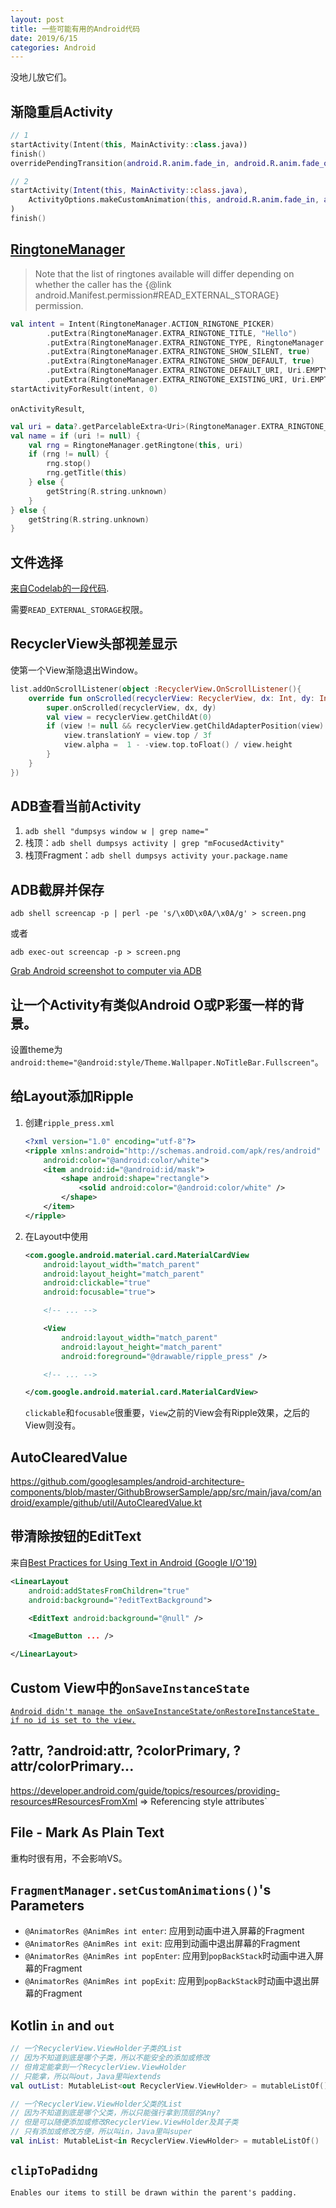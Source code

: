 ```yaml
---
layout: post
title: 一些可能有用的Android代码
date: 2019/6/15
categories: Android
---
```


没地儿放它们。

<!--more-->

## 渐隐重启Activity

```Kotlin
// 1
startActivity(Intent(this, MainActivity::class.java))
finish()
overridePendingTransition(android.R.anim.fade_in, android.R.anim.fade_out)

// 2
startActivity(Intent(this, MainActivity::class.java),
    ActivityOptions.makeCustomAnimation(this, android.R.anim.fade_in, android.R.anim.fade_out).toBundle()
)
finish()
```

## [RingtoneManager](https://developer.android.com/reference/android/media/RingtoneManager.html)

> Note that the list of ringtones available will differ depending on whether the caller has the {@link android.Manifest.permission#READ_EXTERNAL_STORAGE} permission.

```Kotlin
val intent = Intent(RingtoneManager.ACTION_RINGTONE_PICKER)
        .putExtra(RingtoneManager.EXTRA_RINGTONE_TITLE, "Hello")
        .putExtra(RingtoneManager.EXTRA_RINGTONE_TYPE, RingtoneManager.TYPE_ALL)
        .putExtra(RingtoneManager.EXTRA_RINGTONE_SHOW_SILENT, true)
        .putExtra(RingtoneManager.EXTRA_RINGTONE_SHOW_DEFAULT, true)
        .putExtra(RingtoneManager.EXTRA_RINGTONE_DEFAULT_URI, Uri.EMPTY)
        .putExtra(RingtoneManager.EXTRA_RINGTONE_EXISTING_URI, Uri.EMPTY)
startActivityForResult(intent, 0)
```

`onActivityResult`,

```Kotlin
val uri = data?.getParcelableExtra<Uri>(RingtoneManager.EXTRA_RINGTONE_PICKED_URI)
val name = if (uri != null) {
    val rng = RingtoneManager.getRingtone(this, uri)
    if (rng != null) {
        rng.stop()
        rng.getTitle(this)
    } else {
        getString(R.string.unknown)
    }
} else {
    getString(R.string.unknown)
}
```

## 文件选择

[来自Codelab的一段代码](https://github.com/googlecodelabs/android-storage-permissions/blob/master/app/src/main/java/com/google/samples/dataprivacy/page/importimage/ImageImportActivity.java#L125).

需要`READ_EXTERNAL_STORAGE`权限。

## RecyclerView头部视差显示

使第一个View渐隐退出Window。

```Kotlin
list.addOnScrollListener(object :RecyclerView.OnScrollListener(){
    override fun onScrolled(recyclerView: RecyclerView, dx: Int, dy: Int) {
        super.onScrolled(recyclerView, dx, dy)
        val view = recyclerView.getChildAt(0)
        if (view != null && recyclerView.getChildAdapterPosition(view) == 0) {
            view.translationY = view.top / 3f
            view.alpha =  1 - -view.top.toFloat() / view.height
        }
    }
})
```

## ADB查看当前Activity

1. `adb shell "dumpsys window w | grep name="`
1. 栈顶：`adb shell dumpsys activity | grep "mFocusedActivity"`
1. 栈顶Fragment：`adb shell dumpsys activity your.package.name`

## ADB截屏并保存

`adb shell screencap -p | perl -pe 's/\x0D\x0A/\x0A/g' > screen.png`

或者

`adb exec-out screencap -p > screen.png`

[Grab Android screenshot to computer via ADB](https://blog.shvetsov.com/2013/02/grab-android-screenshot-to-computer-via.html)

## 让一个Activity有类似Android O或P彩蛋一样的背景。

设置theme为`android:theme="@android:style/Theme.Wallpaper.NoTitleBar.Fullscreen"`。

## 给Layout添加Ripple

1. 创建`ripple_press.xml`

    ```XML
    <?xml version="1.0" encoding="utf-8"?>
    <ripple xmlns:android="http://schemas.android.com/apk/res/android"
        android:color="@android:color/white">
        <item android:id="@android:id/mask">
            <shape android:shape="rectangle">
                <solid android:color="@android:color/white" />
            </shape>
        </item>
    </ripple>
    ```

1. 在Layout中使用

    ```XML
    <com.google.android.material.card.MaterialCardView
        android:layout_width="match_parent"
        android:layout_height="match_parent"
        android:clickable="true"
        android:focusable="true">

        <!-- ... -->

        <View
            android:layout_width="match_parent"
            android:layout_height="match_parent"
            android:foreground="@drawable/ripple_press" />

        <!-- ... -->

    </com.google.android.material.card.MaterialCardView>
    ```

    `clickable`和`focusable`很重要，`View`之前的View会有Ripple效果，之后的View则没有。

## AutoClearedValue

https://github.com/googlesamples/android-architecture-components/blob/master/GithubBrowserSample/app/src/main/java/com/android/example/github/util/AutoClearedValue.kt

## 带清除按钮的EditText

来自[Best Practices for Using Text in Android (Google I/O'19)](https://youtu.be/fpSfCvP36aA?t=1672)

```XML
<LinearLayout
    android:addStatesFromChildren="true"
    android:background="?editTextBackground">

    <EditText android:background="@null" />

    <ImageButton ... />

</LinearLayout>
```

## Custom View中的`onSaveInstanceState`

[```Android didn't manage the onSaveInstanceState/onRestoreInstanceState if no id is set to the view.```](https://stackoverflow.com/a/28586444/5507158)

## ?attr, ?android:attr, ?colorPrimary, ?attr/colorPrimary...

https://developer.android.com/guide/topics/resources/providing-resources#ResourcesFromXml => Referencing style attributes`

## File - Mark As Plain Text

重构时很有用，不会影响VS。

## `FragmentManager.setCustomAnimations()`'s Parameters

- `@AnimatorRes @AnimRes int enter`: 应用到动画中进入屏幕的Fragment
- `@AnimatorRes @AnimRes int exit`: 应用到动画中退出屏幕的Fragment
- `@AnimatorRes @AnimRes int popEnter`: 应用到`popBackStack`时动画中进入屏幕的Fragment
- `@AnimatorRes @AnimRes int popExit`: 应用到`popBackStack`时动画中退出屏幕的Fragment

## Kotlin `in` and `out`

```Kotlin
// 一个RecyclerView.ViewHolder子类的List
// 因为不知道到底是哪个子类，所以不能安全的添加或修改
// 但肯定能拿到一个RecyclerView.ViewHolder
// 只能拿，所以叫out，Java里叫extends
val outList: MutableList<out RecyclerView.ViewHolder> = mutableListOf()

// 一个RecyclerView.ViewHolder父类的List
// 因为不知道到底是哪个父类，所以只能强行拿到顶层的Any?
// 但是可以随便添加或修改RecyclerView.ViewHolder及其子类
// 只有添加或修改方便，所以叫in，Java里叫super
val inList: MutableList<in RecyclerView.ViewHolder> = mutableListOf()
```

## `clipToPadidng`

`Enables our items to still be drawn within the parent's padding.`
